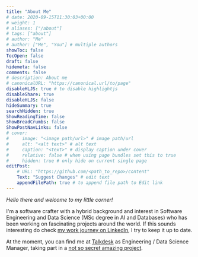 ```yaml
---
title: "About Me"
# date: 2020-09-15T11:30:03+00:00
# weight: 1
# aliases: ["/about"]
# tags: ["about"]
# author: "Me"
# author: ["Me", "You"] # multiple authors
showToc: false
TocOpen: false
draft: false
hidemeta: false
comments: false
# description: About me
# canonicalURL: "https://canonical.url/to/page"
disableHLJS: true # to disable highlightjs
disableShare: true
disableHLJS: false
hideSummary: true
searchHidden: true
ShowReadingTime: false
ShowBreadCrumbs: false
ShowPostNavLinks: false
# cover:
#     image: "<image path/url>" # image path/url
#     alt: "<alt text>" # alt text
#     caption: "<text>" # display caption under cover
#     relative: false # when using page bundles set this to true
#     hidden: true # only hide on current single page
editPost:
    # URL: "https://github.com/<path_to_repo>/content"
    Text: "Suggest Changes" # edit text
    appendFilePath: true # to append file path to Edit link
---
```


*Hello there and welcome to my little corner!*

I'm a software crafter with a hybrid background and interest in Software Engineering and Data Science (MSc degree in AI and Databases) who has been working on fascinating projects around the world. If this sounds interesting do check [my work journey on LinkedIn](https://www.linkedin.com/in/joaofranca/), I try to keep it up to date.

At the moment, you can find me at [Talkdesk](https://www.talkdesk.com/) as Engineering / Data Science Manager, taking part in a [not so secret amazing project](https://www.talkdesk.com/cloud-contact-center/wem/workforce-management-wfm/).
